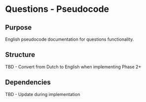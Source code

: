 # Questions - Pseudocode

## Purpose
English pseudocode documentation for questions functionality.

## Structure
TBD - Convert from Dutch to English when implementing Phase 2+

## Dependencies
TBD - Update during implementation
